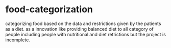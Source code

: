 # food-categorization
categorizing food based on the data and restrictions given by the patients as a diet.
as a innovation like providing balanced diet to all category of people including people with nutritional and diet retrictions 
but the project is incomplete.
